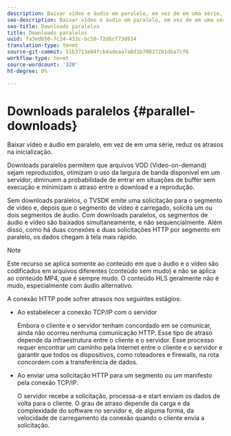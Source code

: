 ```yaml
---
description: Baixar vídeo e áudio em paralelo, em vez de em uma série, reduz os atrasos na inicialização.
seo-description: Baixar vídeo e áudio em paralelo, em vez de em uma série, reduz os atrasos na inicialização.
seo-title: Downloads paralelos
title: Downloads paralelos
uuid: fa3edb50-7c24-433c-bc50-72d6cf73d834
translation-type: tm+mt
source-git-commit: 51b3713e04fcb4adeaa7a8d1b700372b1dba7cf6
workflow-type: tm+mt
source-wordcount: '320'
ht-degree: 0%

---
```



# Downloads paralelos {#parallel-downloads}

Baixar vídeo e áudio em paralelo, em vez de em uma série, reduz os atrasos na inicialização.

Downloads paralelos permitem que arquivos VOD (Video-on-demand) sejam reproduzidos, otimizam o uso da largura de banda disponível em um servidor, diminuem a probabilidade de entrar em situações de buffer sem execução e minimizam o atraso entre o download e a reprodução.

<!-- 

Removed as part of "no DASH use cases" for 2.5.1, May 31st, 2017 release.
<p>Parallel downloads allows DASH video-on-demand (VOD) files to be played, optimizes the available bandwidth usage from a server, lowers the probability of getting into buffer under-run situations, and minimizes the delay between download and playback. </p>

 -->

Sem downloads paralelos, o TVSDK emite uma solicitação para o segmento de vídeo e, depois que o segmento de vídeo é carregado, solicita um ou dois segmentos de áudio. Com downloads paralelos, os segmentos de áudio e vídeo são baixados simultaneamente, e não sequencialmente. Além disso, como há duas conexões e duas solicitações HTTP por segmento em paralelo, os dados chegam à tela mais rápido.

>[!NOTE]
>
>Este recurso se aplica somente ao conteúdo em que o áudio e o vídeo são codificados em arquivos diferentes (conteúdo sem mudo) e não se aplica ao conteúdo MP4, que é sempre mudo. O conteúdo HLS geralmente não é mudo, especialmente com áudio alternativo.

<!-- 

See comment above (DASH use case removed).
  This feature applies only to content where the audio and video are encoded into different files (unmuxed content) and does not apply to MP4 content, which is always muxed. Most DASH content is unmuxed, and HLS content is often unmuxed, especially with alternate audio. 
-->

A conexão HTTP pode sofrer atrasos nos seguintes estágios:

* Ao estabelecer a conexão TCP/IP com o servidor

   Embora o cliente e o servidor tenham concordado em se comunicar, ainda não ocorreu nenhuma comunicação HTTP. Esse tipo de atraso depende da infraestrutura entre o cliente e o servidor. Esse processo requer encontrar um caminho pela Internet entre o cliente e o servidor e garantir que todos os dispositivos, como roteadores e firewalls, na rota concordem com a transferência de dados.
* Ao enviar uma solicitação HTTP para um segmento ou um manifesto pela conexão TCP/IP.

   O servidor recebe a solicitação, processa-a e start enviam os dados de volta para o cliente. O grau de atraso depende da carga e da complexidade do software no servidor e, de alguma forma, da velocidade de carregamento da conexão quando o cliente envia a solicitação.

